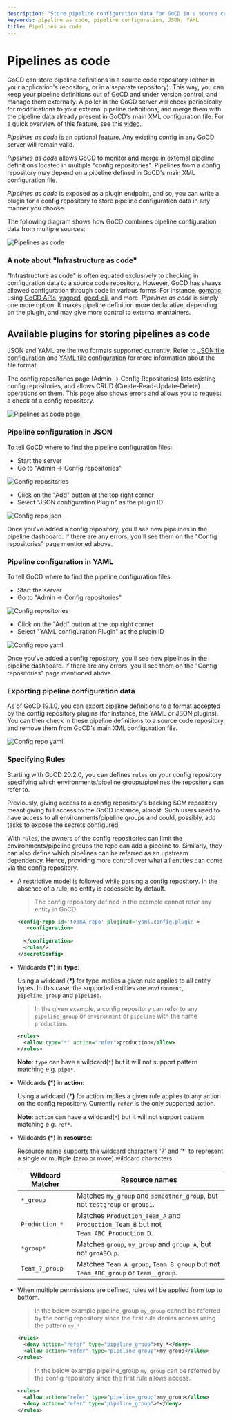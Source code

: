 ```yaml
---
description: "Store pipeline configuration data for GoCD in a source code repository, either with your application code or in a separate repository."
keywords: pipeline as code, pipeline configuration, JSON, YAML
title: Pipelines as code
---
```


# Pipelines as code

GoCD can store pipeline definitions in a source code repository (either in your application's repository, or in a separate repository). This way, you can keep your pipeline definitions out of GoCD and under version control, and manage them externally. A poller in the GoCD server will check periodically for modifications to your external pipeline definitions, and merge them with the pipeline data already present in GoCD's main XML configuration file. For a quick overview of this feature, see this [video](https://www.youtube.com/watch?v=1AfBxCWRqD8&feature=youtu.be).

_Pipelines as code_ is an optional feature. Any existing config in any GoCD server will remain valid.

_Pipelines as code_ allows GoCD to monitor and merge in external pipeline definitions located in multiple "config repositories". Pipelines from a config repository may depend on a pipeline defined in GoCD's main XML configuration file.

_Pipelines as code_ is exposed as a plugin endpoint, and so, you can write a plugin for a config repository to store pipeline configuration data in any manner you choose.

The following diagram shows how GoCD combines pipeline configuration data from multiple sources:

![Pipelines as code](../images/advanced_usage/pipelines_as_code.png)

### A note about "Infrastructure as code"

"Infrastructure as code" is often equated exclusively to checking in configuration data to a source code repository. However, GoCD has always allowed configuration through code in various forms. For instance, [gomatic](https://github.com/SpringerSBM/gomatic), using [GoCD APIs](https://api.gocd.org/current/), [yagocd](https://github.com/grundic/yagocd), [gocd-cli](https://github.com/gaqzi/py-gocd), and more. _Pipelines as code_ is simply one more option. It makes pipeline definition more declarative, depending on the plugin, and may give more control to external mantainers.


## Available plugins for storing pipelines as code

JSON and YAML are the two formats supported currently. Refer to [JSON file configuration](https://github.com/tomzo/gocd-json-config-plugin#configuration-files) and [YAML file configuration](https://github.com/tomzo/gocd-yaml-config-plugin#setup) for more information about the file format.

The config repositories page (Admin &rarr; Config Repositories) lists existing config repositories, and allows CRUD (Create-Read-Update-Delete) operations on them. This page also shows errors and allows you to request a check of a config repository.

![Pipelines as code page](../images/advanced_usage/config-repo-page.png)

### Pipeline configuration in JSON

To tell GoCD where to find the pipeline configuration files:

- Start the server
- Go to "Admin &rarr; Config repositories"

![Config repositories](../images/advanced_usage/config-repositories.png)

- Click on the "Add" button at the top right corner
- Select "JSON configuration Plugin" as the plugin ID

![Config repo json](../images/advanced_usage/config-repo-json.png)

Once you've added a config repository, you'll see new pipelines in the pipeline dashboard. If there are any errors, you'll see them on the "Config repositories" page mentioned above.


### Pipeline configuration in YAML

To tell GoCD where to find the pipeline configuration files:

- Start the server
- Go to "Admin &rarr; Config repositories"

![Config repositories](../images/advanced_usage/config-repositories.png)

- Click on the "Add" button at the top right corner
- Select "YAML configuration Plugin" as the plugin ID

![Config repo yaml](../images/advanced_usage/config-repo-yml.png)

Once you've added a config repository, you'll see new pipelines in the pipeline dashboard. If there are any errors, you'll see them on the "Config repositories" page mentioned above.


### Exporting pipeline configuration data

As of GoCD 19.1.0, you can export pipeline definitions to a format accepted by the config repository plugins (for instance, the YAML or JSON plugins). You can then check in these pipeline definitions to a source code repository and remove them from GoCD's main XML configuration file.

![Config repo yaml](../images/advanced_usage/pipeline-export.gif)


### Specifying Rules

Starting with GoCD 20.2.0, you can defines `rules` on your config repository specifying which environments/pipeline groups/pipelines the repository can refer to.

Previously, giving access to a config repository's backing SCM repository meant giving full access to the GoCD instance, almost. Such users used to have access to all environments/pipeline groups and could, possibly, add tasks to expose the secrets configured.

With `rules`, the owners of the config repositories can limit the environments/pipeline groups the repo can add a pipeline to. Similarly, they can also define which pipelines can be referred as an upstream dependency. Hence, providing more control over what all entities can come via the config repository.

- A restrictive model is followed while parsing a config repository. In the absence of a rule, no entity is accessible by default.

    > The config repository defined in the example cannot refer any entity in GoCD.

    ```xml
    <config-repo id='teamA_repo' pluginId='yaml.config.plugin'>
       <configuration>
          ...
      </configuration>
      <rules/>
    </secretConfig>
    ```

- Wildcards **(*)** in **type**:

    Using a wildcard **(*)** for type implies a given rule applies to all entity types. In this case, the supported entities are `environment`, `pipeline_group` and `pipeline`.

    > In the given example, a config repository can refer to any `pipeline_group` or `environment` or `pipeline` with the name `production`.

    ```xml
    <rules>
      <allow type="*" action="refer">production</allow>
    </rules>
    ```

    **Note**: `type` can have a wildcard(`*`) but it will not support pattern matching e.g. `pipe*`.

- Wildcards **(*)** in **action**:

    Using a wildcard **(*)** for action implies a given rule applies to any action on the config repository. Currently `refer` is the only supported action.

    **Note**: `action` can have a wildcard(`*`) but it will not support pattern matching e.g. `ref*`.

- Wildcards **(*)** in **resource**:

    Resource name supports the wildcard characters '?' and '*' to represent a single or multiple (zero or more) wildcard characters.

    | Wildcard Matcher   | Resource names                                                                         |
    |------------------- | -------------------------------------------------------------------------------------- |
    | `*_group`          | Matches `my_group` and `someother_group`, but not `testgroup` or `group1`.             |
    | `Production_*`     | Matches `Production_Team_A` and `Production_Team_B` but not `Team_ABC_Production_D`.   |
    | `*group*`          | Matches `group`, `my_group` and `group_A`, but not `groABCup`.                         |
    | `Team_?_group`     | Matches `Team_A_group`, `Team_B_group` but not `Team_ABC_group` or `Team__group`.      |

- When multiple permissions are defined, rules will be applied from top to bottom.

    > In the below example pipeline_group `my_group` cannot be referred by the config repository since the first rule denies access using the pattern `my_*`

    ```xml
    <rules>
      <deny action="refer" type="pipeline_group">my_*</deny>
      <allow action="refer" type="pipeline_group">my_group</allow>
    </rules>
    ```

    > In the below example pipeline_group `my_group` can be referred by the config repository since the first rule allows access.

    ```xml
    <rules>
      <allow action="refer" type="pipeline_group">my_group</allow>
      <deny action="refer" type="pipeline_group">*</deny>
    </rules>
    ```
